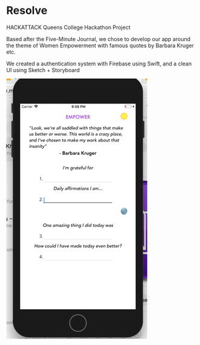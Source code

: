 # Resolve

HACKATTACK Queens College Hackathon Project

Based after the Five-Minute Journal, we chose to develop our app around the theme of Women Empowerment with famous quotes by Barbara Kruger etc.

We created a authentication system with Firebase using Swift, and a clean UI using Sketch + Storyboard

![alt text](Empower.png "Description goes here") 
